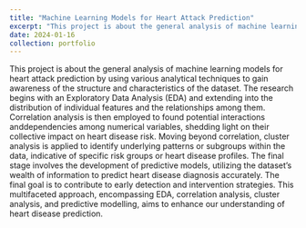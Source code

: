 ```yaml
---
title: "Machine Learning Models for Heart Attack Prediction"
excerpt: "This project is about the general analysis of machine learning  models  for  heart  attack  prediction  by  using  various analytical  techniques  to  gain  awareness  of  the  structure  and characteristics  of  the  dataset. <br/><img src='/images/Heart.png'>"
date: 2024-01-16
collection: portfolio
---
```


This project is about the general analysis of machine learning  models  for  heart  attack  prediction  by  using  various analytical  techniques  to  gain  awareness  of  the  structure  and characteristics  of  the  dataset.  The  research  begins  with  an  Exploratory Data Analysis (EDA) and extending into the distribution of individual features and the relationships among them. Correlation analysis is then employed to found potential interactions anddependencies among numerical variables, shedding light on their collective  impact  on  heart  disease  risk.  Moving  beyond  correlation, cluster analysis is applied to identify underlying patterns or subgroups  within  the data,  indicative  of  specific  risk  groups  or heart disease profiles. The final stage involves the development of predictive  models, utilizing  the  dataset’s  wealth  of  information to  predict  heart  disease  diagnosis  accurately.  The  final  goal  is to contribute to early detection and intervention strategies. This multifaceted approach, encompassing EDA, correlation analysis, cluster  analysis,  and  predictive  modelling,  aims  to  enhance  our understanding  of  heart  disease  prediction. 
